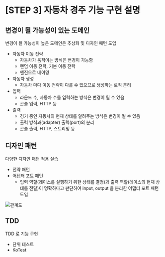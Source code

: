# [STEP 3] 자동차 경주 기능 구현 설명

## 변경이 될 가능성이 있는 도메인

변경이 될 가능성이 높은 도메인은 추상화 및 디자인 패턴 도입

- 자동차 이동 전략
  - 자동차가 움직이는 방식은 변경이 가능함
  - 랜덤 이동 전략, 기본 이동 전략
  - 엔진으로 네이밍
- 자동차 생성
  - 자동차 마다 이동 전략이 다를 수 있으므로 생성하는 로직 분리
- 입력
  - 라운드 수, 자동차 수를 입력하는 방식은 변경이 될 수 있음
  - 콘솔 입력, HTTP 등
- 출력
  - 경기 중인 자동차의 현재 상태를 알려주는 방식은 변경이 될 수 있음
  - 출력 방식과(adapter) 출력(port)의 분리 
  - 콘솔 출력, HTTP, 스트리밍 등  

## 디자인 패턴

다양한 디자인 패턴 적용 실습

- 전략 패턴
- 어댑터 포트 패턴
  - 입력 역할(레이스를 실행하기 위한 상태를 결정)과 출력 역할(레이스의 현재 상태를 전달)이 명확하다고 판단하여 input, output 을 분리한 어댑터 포트 패턴 도입

![관계도](https://user-images.githubusercontent.com/66561524/200694563-ddb8e2aa-fb0d-4797-b2a2-99a187a0d9b1.png)

## TDD

TDD 로 기능 구현

- 단위 테스트
- KoTest